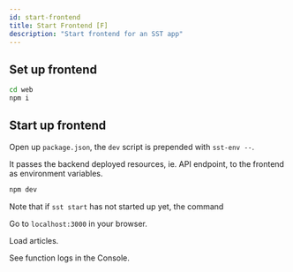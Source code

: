 ```yaml
---
id: start-frontend
title: Start Frontend [F]
description: "Start frontend for an SST app"
---
```


## Set up frontend

```bash
cd web
npm i
```

## Start up frontend

Open up `package.json`, the `dev` script is prepended with `sst-env --`.

It passes the backend deployed resources, ie. API endpoint, to the frontend as environment variables.

```bash
npm dev
```

Note that if `sst start` has not started up yet, the command 

Go to `localhost:3000` in your browser.

Load articles.

See function logs in the Console.